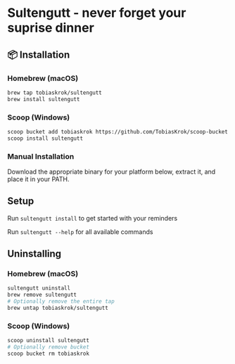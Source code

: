 # Sultengutt - never forget your suprise dinner

## 📦 Installation

### Homebrew (macOS)
```bash
brew tap tobiaskrok/sultengutt
brew install sultengutt
```

### Scoop (Windows)
```bash
scoop bucket add tobiaskrok https://github.com/TobiasKrok/scoop-bucket
scoop install sultengutt
```

### Manual Installation
Download the appropriate binary for your platform below, extract it, and place it in your PATH.


## Setup

Run `sultengutt install` to get started with your reminders

Run `sultengutt --help` for all available commands


## Uninstalling

### Homebrew (macOS)

```bash
sultengutt uninstall
brew remove sultengutt
# Optionally remove the entire tap
brew untap tobiaskrok/sultengutt
```

### Scoop (Windows)

```bash
scoop uninstall sultengutt
# Optionally remove bucket
scoop bucket rm tobiaskrok
```

